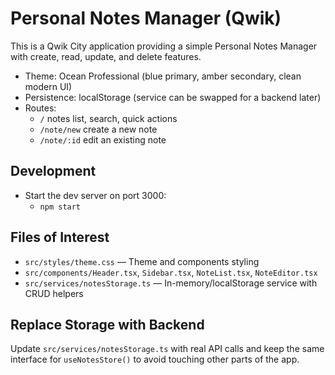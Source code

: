 # Personal Notes Manager (Qwik)

This is a Qwik City application providing a simple Personal Notes Manager with create, read, update, and delete features.

- Theme: Ocean Professional (blue primary, amber secondary, clean modern UI)
- Persistence: localStorage (service can be swapped for a backend later)
- Routes:
  - `/` notes list, search, quick actions
  - `/note/new` create a new note
  - `/note/:id` edit an existing note

## Development

- Start the dev server on port 3000:
  - `npm start`

## Files of Interest

- `src/styles/theme.css` — Theme and components styling
- `src/components/Header.tsx`, `Sidebar.tsx`, `NoteList.tsx`, `NoteEditor.tsx`
- `src/services/notesStorage.ts` — In-memory/localStorage service with CRUD helpers

## Replace Storage with Backend

Update `src/services/notesStorage.ts` with real API calls and keep the same interface
for `useNotesStore()` to avoid touching other parts of the app.
